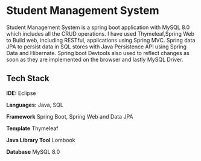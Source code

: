 # Student Management System

Student Management System is a spring boot application with MySQL 8.0 which includes all the CRUD operations. I have used Thymeleaf,Spring Web to Build web, including RESTful, applications using Spring MVC. Spring data JPA to persist data in SQL stores with Java Persistence API using Spring Data and Hibernate. Spring boot Devtools also used to reflect changes as soon as they are implemented on the browser and lastly MySQL Driver.

## Tech Stack

**IDE:** Eclipse

**Languages:** Java, SQL

**Framework** Spring Boot, Spring Web and Data JPA 

**Template**  Thymeleaf

**Java Library Tool**  Lombook

**Database** MySQL 8.0
